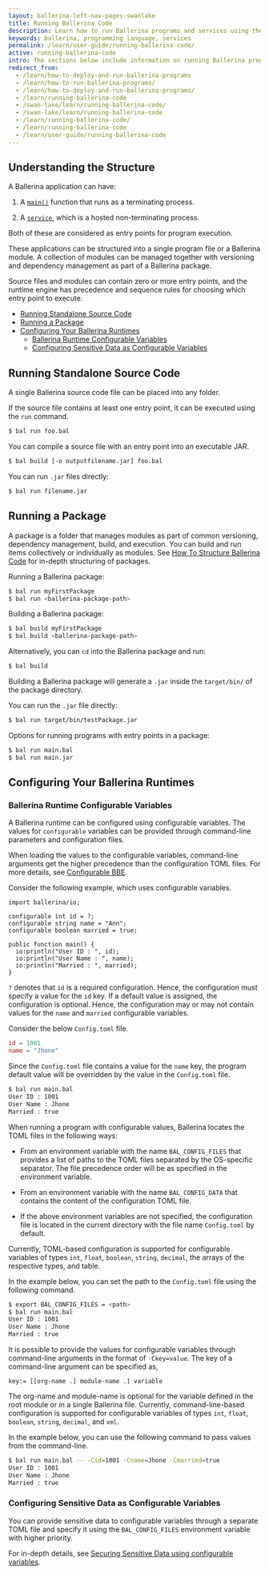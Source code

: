 ```yaml
---
layout: ballerina-left-nav-pages-swanlake
title: Running Ballerina Code
description: Learn how to run Ballerina programs and services using the CLI tool.
keywords: ballerina, programming language, services
permalink: /learn/user-guide/running-ballerina-code/
active: running-ballerina-code
intro: The sections below include information on running Ballerina programs.
redirect_from:
  - /learn/how-to-deploy-and-run-ballerina-programs
  - /learn/how-to-run-ballerina-programs/
  - /learn/how-to-deploy-and-run-ballerina-programs/
  - /learn/running-ballerina-code
  - /swan-lake/learn/running-ballerina-code/
  - /swan-lake/learn/running-ballerina-code
  - /learn/running-ballerina-code/
  - /learn/running-ballerina-code
  - /learn/user-guide/running-ballerina-code
---
```


## Understanding the Structure

A Ballerina application can have:

1. A [`main()`](/learn/by-example/the-main-function.html) function that runs as a terminating process.

2. A [`service`](/learn/by-example/hello-world-service.html), which is a hosted non-terminating process.

Both of these are considered as entry points for program execution. 

These applications can be structured into a single program file or a Ballerina module. A collection of modules can be managed together with versioning and dependency management as part of a Ballerina package. 

Source files and modules can contain zero or more entry points, and the runtime engine has precedence and sequence rules for choosing which entry point to execute.

- [Running Standalone Source Code](#running-standalone-source-code)
- [Running a Package](#running-a-package)
- [Configuring Your Ballerina Runtimes](#configuring-your-ballerina-runtimes)
  - [Ballerina Runtime Configurable Variables](#ballerina-runtime-configurable-variables)
  - [Configuring Sensitive Data as Configurable Variables](#configuring-sensitive-data-as-configurable-variables)

## Running Standalone Source Code

A single Ballerina source code file can be placed into any folder. 

If the source file contains at least one entry point, it can be executed using the `run` command.
    
```bash
$ bal run foo.bal
```

You can compile a source file with an entry point into an executable JAR.
    
```bash
$ bal build [-o outputfilename.jar] foo.bal
```  

You can run `.jar` files directly:

```bash
$ bal run filename.jar
```

## Running a Package
A package is a folder that manages modules as part of common versioning, dependency management, build, and execution. You can build and run items collectively or individually as modules. See [How To Structure Ballerina Code](/learn/how-to-structure-ballerina-code) for in-depth structuring of packages.

Running a Ballerina package:

```bash
$ bal run myFirstPackage 
$ bal run <ballerina-package-path>
```

Building a Ballerina package:

```bash
$ bal build myFirstPackage
$ bal build <ballerina-package-path>
```

Alternatively, you can `cd` into the Ballerina package and run:

```bash    
$ bal build
```

Building a Ballerina package will generate a `.jar` inside the `target/bin/` of the package directory.

You can run the `.jar` file directly:

```bash
$ bal run target/bin/testPackage.jar
```

Options for running programs with entry points in a package:  

```bash
$ bal run main.bal
$ bal run main.jar
```

## Configuring Your Ballerina Runtimes

### Ballerina Runtime Configurable Variables

A Ballerina runtime can be configured using configurable variables. The values for `configurable` variables can be provided through command-line parameters and configuration files. 

When loading the values to the configurable variables, command-line arguments get the higher precedence than the configuration TOML files. For more details, see [Configurable BBE](/learn/by-example/configurable.html).

Consider the following example, which uses configurable variables.

```ballerina
import ballerina/io;

configurable int id = ?;
configurable string name = "Ann";
configurable boolean married = true;

public function main() {
  io:println("User ID : ", id);
  io:println("User Name : ", name);
  io:println("Married : ", married);
}
```

`?` denotes that `id` is a required configuration. Hence, the configuration must specify a value for the `id` key. If a default value is assigned, the configuration is optional. Hence, the configuration may or may not contain values for the `name` and `married` configurable variables.

Consider the below `Config.toml` file.

```toml
id = 1001
name = "Jhone"
```

Since the `Config.toml` file contains a value for the `name` key, the program default value will be overridden by the value in the `Config.toml` file.

```bash
$ bal run main.bal
User ID : 1001
User Name : Jhone
Married : true
```

When running a program with configurable values, Ballerina locates the TOML files in the following ways:

- From an environment variable with the name `BAL_CONFIG_FILES` that provides a list of paths to the TOML files
  separated by the OS-specific separator. The file precedence order will be as 
  specified in the environment variable.
  
- From an environment variable with the name `BAL_CONFIG_DATA` that contains the content of the configuration TOML 
  file.
  
- If the above environment variables are not specified, the configuration file is located in the current directory
  with the file name `Config.toml` by default.

Currently, TOML-based configuration is supported for configurable variables of types `int`, `float`, `boolean`, `string`, `decimal`, the arrays of the respective types, and table.

In the example below, you can set the path to the `Config.toml` file using the following command.

```bash
$ export BAL_CONFIG_FILES = <path>
$ bal run main.bal
User ID : 1001
User Name : Jhone
Married : true
```

It is possible to provide the values for configurable variables through command-line arguments in the format of `-Ckey=value`. The key of a command-line argument can be specified as,

```
key:= [[org-name .] module-name .] variable
```

The org-name and module-name is optional for the variable defined in the root module or in a single Ballerina file. Currently, command-line-based configuration is supported for configurable variables of types `int`, `float`, `boolean`, `string`, `decimal`, and `xml`.

In the example below, you can use the following command to pass values from the command-line.

```bash
$ bal run main.bal -- -Cid=1001 -Cname=Jhone -Cmarried=true
User ID : 1001
User Name : Jhone
Married : true
```

### Configuring Sensitive Data as Configurable Variables

You can provide sensitive data to configurable variables through a separate TOML file and specify it using the `BAL_CONFIG_FILES` environment variable with higher priority.

For in-depth details, see [Securing Sensitive Data using configurable variables](/learn/security/writing-secure-ballerina-code/#securing-sensitive-data-using-configurable-variables).